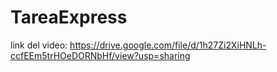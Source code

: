 # TareaExpress

link del video: https://drive.google.com/file/d/1h27Zi2XiHNLh-ccfEEm5trHOeDORNbHf/view?usp=sharing
